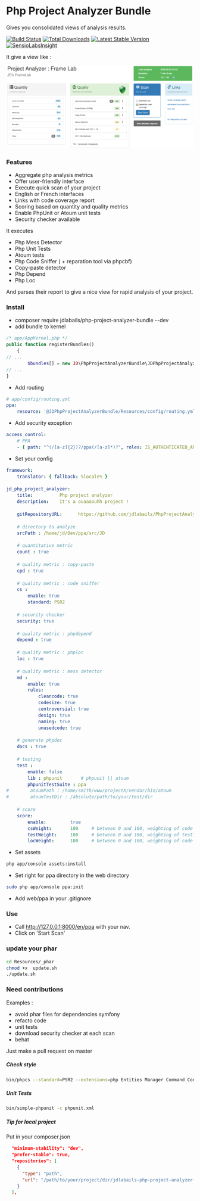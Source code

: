 # Php Project Analyzer Bundle

Gives you consolidated views of analysis results.


[![Build Status](https://travis-ci.org/jdlabails/PhpProjectAnalyzerBundle.svg?branch=master)](https://travis-ci.org/jdlabails/PhpProjectAnalyzerBundle)
[![Total Downloads](https://poser.pugx.org/jdlabails/php-project-analyzer-bundle/d/total.png)](https://packagist.org/packages/jdlabails/php-project-analyzer-bundle)
[![Latest Stable Version](https://poser.pugx.org/jdlabails/php-project-analyzer-bundle/v/stable.png)](https://packagist.org/packages/jdlabails/php-project-analyzer-bundle)
[![SensioLabsInsight](https://insight.sensiolabs.com/projects/3b03dad9-01a6-4d9e-8cb5-72a2fc8190dc/mini.png)](https://insight.sensiolabs.com/projects/3b03dad9-01a6-4d9e-8cb5-72a2fc8190dc)


It give a view like :

![](https://raw.githubusercontent.com/jdlabails/PhpProjectAnalyzerBundle/master/ppaIndex.png)


### Features
 - Aggregate php analysis metrics
 - Offer user-friendly interface
 - Execute quick scan of your project
 - English or French interfaces
 - Links with code coverage report
 - Scoring based on quantity and quality metrics
 - Enable PhpUnit or Atoum unit tests
 - Security checker available


It executes
 - Php Mess Detector
 - Php Unit Tests
 - Atoum tests
 - Php Code Sniffer ( + reparation tool via phpcbf)
 - Copy-paste detector
 - Php Depend
 - Php Loc

And parses their report to give a nice view for rapid analysis of your project.

### Install
 - composer require jdlabails/php-project-analyzer-bundle --dev
 - add bundle to kernel
```php
/* app/AppKernel.php */
public function registerBundles()
    {
// ...
        $bundles[] = new JD\PhpProjectAnalyzerBundle\JDPhpProjectAnalyzerBundle();
// ...
}
```
 - Add routing
```yaml
# app/config/routing.yml
ppa:
    resource: '@JDPhpProjectAnalyzerBundle/Resources/config/routing.yml'
```
 - Add security exception
 ```yaml
 access_control:
     # PPA
     - { path: "^(/[a-z]{2})?/ppa(/[a-z]*)?", roles: IS_AUTHENTICATED_ANONYMOUSLY }
 ```
 
 - Set your config
 
```yml
framework:
    translator: { fallback: %locale% }

jd_php_project_analyzer:
    title:          Php project analyzer
    description:    It's a ouaaaouhh project !

    gitRepositoryURL:      https://github.com/jdlabails/PhpProjectAnalyzerBundle

    # directory to analyze
    srcPath : /home/jd/Dev/ppa/src/JD

    # quantitative metric
    count : true

    # quality metric : copy-paste
    cpd : true

    # quality metric : code sniffer
    cs :
        enable: true
        standard: PSR2

    # security checker
    security: true

    # quality metric : phpdepend
    depend : true

    # quality metric : phploc
    loc : true

    # quality metric : mess detector
    md :
        enable: true
        rules:
            cleancode: true
            codesize: true
            controversial: true
            design: true
            naming: true
            unusedcode: true

    # generate phpdoc
    docs : true

    # testing
    test :
        enable: false
        lib : phpunit       # phpunit || atoum
        phpunitTestSuite : ppa
#        atoumPath : /home/smith/www/projectX/vendor/bin/atoum
#        atoumTestDir : /absolute/path/to/your/test/dir

    # score
    score:
        enable:         true
        csWeight:       100     # between 0 and 100, weighting of code sniffer
        testWeight:     100     # between 0 and 100, weighting of testing
        locWeight:      100     # between 0 and 100, weighting of code coverage

```


 - Set assets
```bash
php app/console assets:install
```

 - Set right for ppa directory in the web directory
 ```bash
 sudo php app/console ppa:init
```

 - Add web/ppa in your .gitignore

### Use
 - Call http://127.0.0.1:8000/en/ppa with your nav.
 - Click on 'Start Scan'


### update your phar

```bash
cd Resources/_phar
chmod +x  update.sh
./update.sh
```

### Need contributions

Examples :
 * avoid phar files for dependencies symfony
 * refacto code
 * unit tests
 * download security checker at each scan
 * behat
 
Just make a pull request on master
 
##### Check style
```bash
bin/phpcs --standard=PSR2 --extensions=php Entities Manager Command Controller DependencyInjection Traits
```
 
##### Unit Tests
```bash
bin/simple-phpunit -c phpunit.xml
```

##### Tip for local project
Put in your composer.json

```json
  "minimum-stability": "dev",
  "prefer-stable": true,
  "repositories": [
    {
      "type": "path",
      "url": "/path/to/your/project/dir/jdlabails-php-project-analyzer-bundle/"
    }
  ],
  ```
